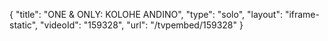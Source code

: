{
    "title": "ONE & ONLY: KOLOHE ANDINO",
    "type": "solo",
    "layout": "iframe-static",
    "videoId": "159328",
    "url": "\/tvpembed\/159328"
}